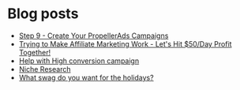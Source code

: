 # Blog posts
<!-- BLOG-POST-LIST:START -->
- [Step 9 - Create Your PropellerAds Campaigns](https://afflift.com/f/threads/step-9-create-your-propellerads-campaigns.7480/)
- [Trying to Make Affiliate Marketing Work - Let&#39;s Hit $50/Day Profit Together!](https://afflift.com/f/threads/trying-to-make-affiliate-marketing-work-lets-hit-50-day-profit-together.9815/)
- [Help with High conversion campaign](https://afflift.com/f/threads/help-with-high-conversion-campaign.9876/)
- [Niche Research](https://afflift.com/f/threads/niche-research.9863/)
- [What swag do you want for the holidays?](https://afflift.com/f/threads/what-swag-do-you-want-for-the-holidays.9839/)
<!-- BLOG-POST-LIST:END -->
